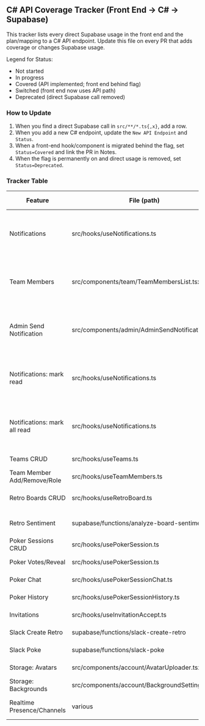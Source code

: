 ## C# API Coverage Tracker (Front End → C# → Supabase)

This tracker lists every direct Supabase usage in the front end and the plan/mapping to a C# API endpoint. Update this file on every PR that adds coverage or changes Supabase usage.

Legend for Status:
- Not started
- In progress
- Covered (API implemented; front end behind flag)
- Switched (front end now uses API path)
- Deprecated (direct Supabase call removed)

### How to Update

1) When you find a direct Supabase call in `src/**/*.ts{,x}`, add a row.
2) When you add a new C# endpoint, update the `New API Endpoint` and `Status`.
3) When a front-end hook/component is migrated behind the flag, set `Status=Covered` and link the PR in Notes.
4) When the flag is permanently on and direct usage is removed, set `Status=Deprecated`.

### Tracker Table

| Feature | File (path) | Call Type | Supabase Resource | New API Endpoint | Status | Notes |
|---|---|---|---|---|---|---|
| Notifications | src/hooks/useNotifications.ts | PostgREST select | notifications | GET /api/notifications | Covered | ✅ Implemented in Tasks 1-20; API ready, FE behind flag |
| Team Members | src/components/team/TeamMembersList.tsx | PostgREST select | team_members, profiles | GET /api/teams/{teamId}/members | Covered | ✅ Implemented in Tasks 1-20; API ready, FE behind flag |
| Admin Send Notification | src/components/admin/AdminSendNotification.tsx | Edge Function | functions: admin-send-notification | POST /api/admin/notifications | Covered | ✅ Implemented in Tasks 1-20; API ready, FE behind flag |
| Notifications: mark read | src/hooks/useNotifications.ts | PostgREST update | notifications | PATCH /api/notifications/{id} | Covered | ✅ Implemented in Task 22; API ready, FE behind flag |
| Notifications: mark all read | src/hooks/useNotifications.ts | RPC/Function | notifications | POST /api/notifications/mark-all-read | Covered | ✅ Implemented in Task 22; API ready, FE behind flag |
| Teams CRUD | src/hooks/useTeams.ts | PostgREST CRUD | teams | /api/teams (GET/POST/PATCH/DELETE) | Not started | Phase 3 |
| Team Member Add/Remove/Role | src/hooks/useTeamMembers.ts | PostgREST | team_members | /api/teams/{teamId}/members (+ PATCH/DELETE) | Not started | Phase 3 |
| Retro Boards CRUD | src/hooks/useRetroBoard.ts | PostgREST CRUD | retro_boards, retro_columns, retro_items | /api/retro/... | Not started | Phase 4 |
| Retro Sentiment | supabase/functions/analyze-board-sentiment | Edge Function | functions: analyze-board-sentiment | POST /api/retro/sentiment | Not started | Phase 4 |
| Poker Sessions CRUD | src/hooks/usePokerSession.ts | PostgREST/RPC | poker_sessions | /api/poker/sessions | Not started | Phase 5 |
| Poker Votes/Reveal | src/hooks/usePokerSession.ts | RPC/Function | votes, reveal | /api/poker/sessions/{id}/votes + /reveal | Not started | Phase 5 |
| Poker Chat | src/hooks/usePokerSessionChat.ts | PostgREST | poker_chat | /api/poker/sessions/{id}/chat | Not started | Phase 5 |
| Poker History | src/hooks/usePokerSessionHistory.ts | PostgREST | poker_history | /api/poker/history | Not started | Phase 5 |
| Invitations | src/hooks/useInvitationAccept.ts | PostgREST/Function | invitations | /api/invitations/... | Not started | Phase 6 |
| Slack Create Retro | supabase/functions/slack-create-retro | Edge Function | functions: slack-create-retro | POST /api/slack/create-retro | Not started | Phase 7 |
| Slack Poke | supabase/functions/slack-poke | Edge Function | functions: slack-poke | POST /api/slack/poke | Not started | Phase 7 |
| Storage: Avatars | src/components/account/AvatarUploader.tsx | Storage | storage: avatars | /api/storage/avatars (upload/signed-url) | Not started | Phase 8 |
| Storage: Backgrounds | src/components/account/BackgroundSettings.tsx | Storage | storage: backgrounds | /api/storage/backgrounds | Not started | Phase 8 |
| Realtime Presence/Channels | various | Realtime | channel/presence | TBD (Phase 9 plan) | Not started | Keep direct Supabase short-term |


